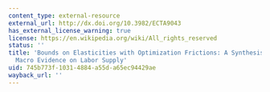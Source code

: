 ```yaml
---
content_type: external-resource
external_url: http://dx.doi.org/10.3982/ECTA9043
has_external_license_warning: true
license: https://en.wikipedia.org/wiki/All_rights_reserved
status: ''
title: 'Bounds on Elasticities with Optimization Frictions: A Synthesis of Micro and
  Macro Evidence on Labor Supply'
uid: 745b773f-1031-4884-a55d-a65ec94429ae
wayback_url: ''
---
```

